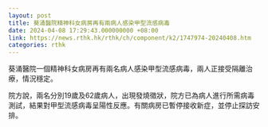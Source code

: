 ```yaml
---
layout: post
title: 葵涌醫院精神科女病房再有兩病人感染甲型流感病毒
date: 2024-04-08 17:29:43.000000000 +08:00
link: https://news.rthk.hk/rthk/ch/component/k2/1747974-20240408.htm
categories: rthk
---
```


葵涌醫院一個精神科女病房再有兩名病人感染甲型流感病毒，兩人正接受隔離治療，情況穩定。

院方說，兩名分別19歲及62歲病人，出現發燒徵狀，院方已為病人進行所需病毒測試，結果對甲型流感病毒呈陽性反應。有關病房已暫停接收新症，並停止探訪安排。
